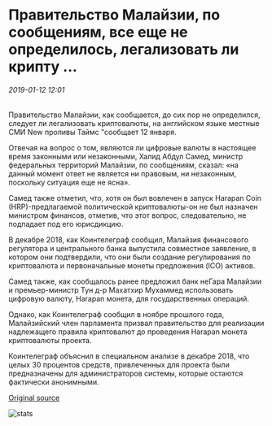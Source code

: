 # Правительство Малайзии, по сообщениям, все еще не определилось, легализовать ли крипту ...

###### 2019-01-12 12:01

Правительство Малайзии, как сообщается, до сих пор не определился, следует ли легализовать криптовалюты, на английском языке местные СМИ New проливы Таймс "сообщает 12 января.

Отвечая на вопрос о том, являются ли цифровые валюты в настоящее время законными или незаконными, Халид Абдул Самед, министр федеральных территорий Малайзии, по сообщениям, сказал: «на данный момент ответ не является ни правовым, ни незаконным, поскольку ситуация еще не ясна».

Самед также отметил, что, хотя он был вовлечен в запуск Harapan Coin (HRP)-предлагаемой политической криптовалюты-он не был назначен министром финансов, отметив, что этот вопрос, следовательно, не подпадает под его юрисдикцию.

В декабре 2018, как Коинтелеграф сообщил, Малайзия финансового регулятора и центрального банка выпустила совместное заявление, в котором они подтвердили, что они были создание регулирования по криптовалюта и первоначальные монеты предложения (ICO) активов.

Самед также, как сообщалось ранее предложил банк неГара Малайзии и премьер-министр Тун д-р Махатхир Мухаммед использовать цифровую валюту, Harapan монета, для государственных операций.

Однако, как Коинтелеграф сообщил в ноябре прошлого года, Малайзийский член парламента призвал правительство для реализации надлежащего правила криптовалют до проведения Harapan монета криптовалюты проекта.

Коинтелеграф объяснил в специальном анализе в декабре 2018, что целых 30 процентов средств, привлеченных для проекта были предназначены для администраторов системы, которые остаются фактически анонимными.

[Original source](https://cointelegraph.com/news/malaysian-government-reportedly-still-undecided-on-whether-to-legalize-crypto)

![stats](https://c.statcounter.com/11760860/0/a89fa40b/1/ "stats")